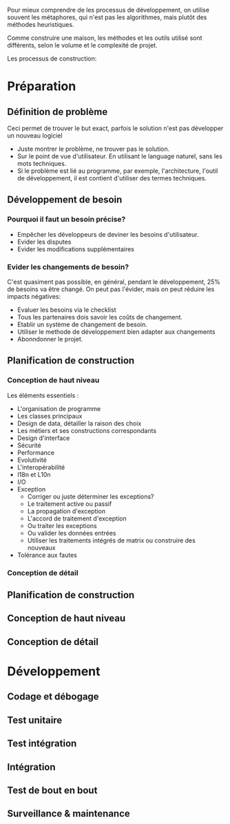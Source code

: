 
Pour mieux comprendre de les processus de développement, on utilise souvent les métaphores, qui n'est pas les algorithmes, mais plutôt des méthodes heuristiques.

Comme construire une maison, les méthodes et les outils utilisé sont différents, selon le volume et le complexité de projet.

Les processus de construction:

# Préparation
## Définition de problème

Ceci permet de trouver le but exact, parfois le solution n'est pas développer un nouveau logiciel

- Juste montrer le problème, ne trouver pas le solution.
- Sur le point de vue d'utilisateur. En utilisant le language naturel, sans les mots techniques.
- Si le problème est lié au programme, par exemple, l'architecture, l'outil de développement, il est contient d'utiliser des termes techniques.

## Développement de besoin

### Pourquoi il faut un besoin précise?

- Empêcher les développeurs de deviner les besoins d'utilisateur.
- Evider les disputes
- Evider les modifications supplémentaires

### Evider les changements de besoin?


C'est quasiment pas possible, en général, pendant le développement, 25% de besoins va être changé.
On peut pas l'évider, mais on peut réduire les impacts négatives:

- Evaluer les besoins via le checklist
- Tous les partenaires dois savoir les coûts de changement.
- Etablir un système de changement de besoin.
- Utiliser le methode de développement bien adapter aux changements
- Abonndonner le projet.

## Planification de construction
### Conception de haut niveau

Les éléments essentiels :

- L'organisation de programme
- Les classes principaux
- Design de data, détailler la raison des choix
- Les métiers et ses constructions correspondants
- Design d'interface
- Sécurité
- Performance
- Evolutivité
- L'interopérabilité
- I18n et L10n
- I/O
- Exception
	- Corriger ou juste déterminer les exceptions?
	- Le traitement active ou passif
	- La propagation d'exception
	- L'accord de traitement d'exception
	- Ou traiter les exceptions
	- Ou valider les données entrées
	- Utiliser les traitements intégrés de matrix ou construire des nouveaux
- Tolérance aux fautes

### Conception de détail

## Planification de construction
## Conception de haut niveau
## Conception de détail

# Développement

## Codage et débogage
## Test unitaire
## Test intégration
## Intégration
## Test de bout en bout
## Surveillance & maintenance